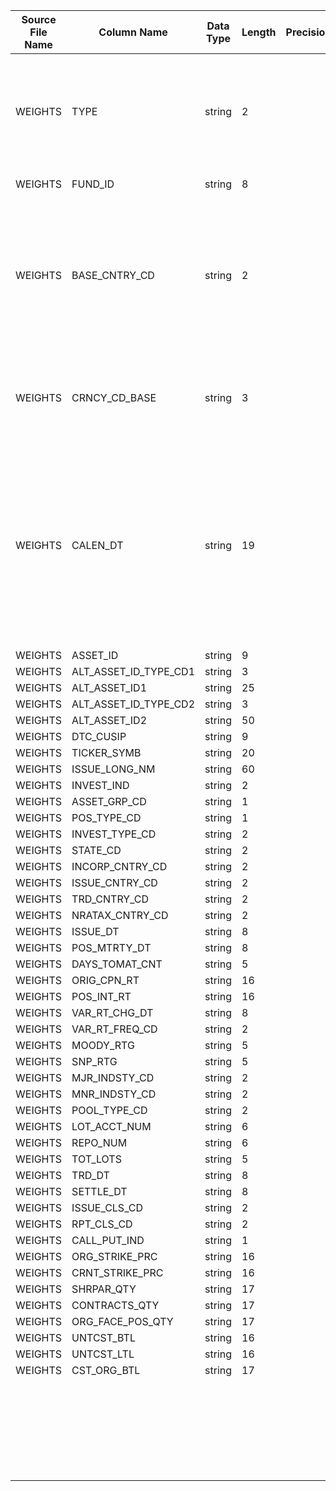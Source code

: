 |	Source File Name	|	Column Name	|	Data Type	|	Length	|	Precision	|	Nullable	|	PK	|	BK	|		|		|		|		|	Target Table Name	|	Column Name	|	Data Type	|	Length	|	Nullable	|	PK	|
|	---	|	---	|	---	|	---	|	---	|	---	|	---	|	---	|	---	|	---	|	---	|	---	|	---	|	---	|	---	|	---	|	---	|	---	|
|	WEIGHTS	|	TYPE	|	string	|	2	|		|		|		|		|		|		|	Insert Only	|	(NOT ISNULL(LTRIM(RTRIM(TICKER_SYMB))) OR<br>NOT IS_SPACES(LTRIM(RTRIM(TICKER_SYMB))) ) AND<br>TYPE = 'DD' AND<br>(NOT ISNULL(INVEST_IND) OR NOT IS_SPACES(INVEST_IND))	|		|		|		|		|		|		|
|	WEIGHTS	|	FUND_ID	|	string	|	8	|		|		|		|	SEQ Number	|		|		|		|		|	FND_ACTUAL_WEIGHTS	|	ACTUAL_WT_ID	|	number	|	15	|		|		|
|	WEIGHTS	|	BASE_CNTRY_CD	|	string	|	2	|		|		|		|		|		|	"//:LKP.LKP_WEIGHT_HDR(FUND_ID,TO_DATE($$DATE_IN,'dd-mon-yy'))<br><br>Table Name: DBO.FND_ACTUAL_WEIGHT_HDR <br>Override Query : SELECT A.ACTUAL_HDR_ID AS ACTUAL_HDR_ID<br>     , B.STATE_STR_FUND_NBR AS TGT_FND_NBR<br>     , A.ACTUAL_WEIGHT_DATE AS ACTUAL_WEIGHT_DATE<br>FROM DBO.FND_ACTUAL_WEIGHT_HDR A, DBO.FND_FUND B<br>WHERE A.TGT_FND_ID = B.ID<br><br>Output COlumn: TGT_FND_NBR = FND_NBR_IN AND ACTUAL_WEIGHT_DATE = CALEN_DT_IN"	|		|		|	FND_ACTUAL_WEIGHTS	|	ACTUAL_HDR_ID	|	number	|	15	|		|		|
|	WEIGHTS	|	CRNCY_CD_BASE	|	string	|	3	|		|		|		|		|		|	"//:LKP.LKP_FND_ID_WITH_QUOT_SYM(LTRIM(RTRIM(TICKER_SYMB)))<br><br>Table Name : DBO.FND_FUND<br>Override Query : SELECT DBO.FND_FUND.ID as ID, LTRIM(RTRIM(DBO.FND_FUND.QUOT_SYM)) as QUOT_SYM FROM DBO.FND_FUND <br>Output Column: QUOT_SYM"	|		|		|	FND_ACTUAL_WEIGHTS	|	FND_ID	|	number	|	15	|		|		|
|	WEIGHTS	|	CALEN_DT	|	string	|	19	|		|		|		|		|	"(TOTAL_BASE_MKT_VAL*:LKP.LKP_FND_PRICE(FND_ID_IN,ACTUAL_WEIGHT_DT)) /:LKP.LKP_TOT_WEIGHTS_NON_CASH(EXISTING_HDR_ID)<br><br>//TOTAL_BASE_MKT_VAL<br>SUM(BASE_MKT_VAL)"	|	":LKP.LKP_FND_PRICE(FND_ID_IN,ACTUAL_WEIGHT_DT)<br>Table Name: DBO.FND_PRICE<br>Condition :  FND_ID = FND_ID_IN AND PRICE_DATE = PRICE_DT_IN<br>Output Column: PRICE<br><br>:LKP.LKP_TOT_WEIGHTS_NON_CASH(EXISTING_HDR_ID)<br>Table Name: DBO.FND_ACTUAL_TOT_WEIGHTS <br>Override Query: SELECT SUM (DBO.FND_ACTUAL_TOT_WEIGHTS.TOT_WEIGHT) AS TOT_WEIGHT<br>     , DBO.FND_ACTUAL_TOT_WEIGHTS.ACTUAL_HDR_ID AS ACTUAL_HDR_ID<br>FROM DBO.FND_ACTUAL_TOT_WEIGHTS<br>WHERE INDICATOR = 'M'<br>GROUP BY DBO.FND_ACTUAL_TOT_WEIGHTS.ACTUAL_HDR_ID<br>Condition: ACTUAL_HDR_ID = ACTUAL_HDR_ID_IN <br>Output COlumn: TOT_WEIGHT"	|		|		|	FND_ACTUAL_WEIGHTS	|	WEIGHT	|	number	|	15	|		|		|
|	WEIGHTS	|	ASSET_ID	|	string	|	9	|		|		|		|		|	'HDWSYS'	|		|		|		|	FND_ACTUAL_WEIGHTS	|	INSERT_USER	|	varchar2	|	20	|		|		|
|	WEIGHTS	|	ALT_ASSET_ID_TYPE_CD1	|	string	|	3	|		|		|		|		|	SESSSTARTTIME	|		|		|		|	FND_ACTUAL_WEIGHTS	|	INSERT_TIMESTAMP	|	date	|	19	|		|		|
|	WEIGHTS	|	ALT_ASSET_ID1	|	string	|	25	|		|		|		|		|		|		|		|		|	FND_ACTUAL_WEIGHTS	|	UPDATE_USER	|	varchar2	|	20	|		|		|
|	WEIGHTS	|	ALT_ASSET_ID_TYPE_CD2	|	string	|	3	|		|		|		|		|		|		|		|		|	FND_ACTUAL_WEIGHTS	|	UPDATE_TIMESTAMP	|	date	|	19	|		|		|
|	WEIGHTS	|	ALT_ASSET_ID2	|	string	|	50	|		|		|		|		|		|		|		|		|		|		|		|		|		|		|
|	WEIGHTS	|	DTC_CUSIP	|	string	|	9	|		|		|		|		|		|		|		|		|		|		|		|		|		|		|
|	WEIGHTS	|	TICKER_SYMB	|	string	|	20	|		|		|		|		|		|		|		|		|		|		|		|		|		|		|
|	WEIGHTS	|	ISSUE_LONG_NM	|	string	|	60	|		|		|		|		|		|		|		|		|		|		|		|		|		|		|
|	WEIGHTS	|	INVEST_IND	|	string	|	2	|		|		|		|		|		|		|		|		|		|		|		|		|		|		|
|	WEIGHTS	|	ASSET_GRP_CD	|	string	|	1	|		|		|		|		|		|		|		|		|		|		|		|		|		|		|
|	WEIGHTS	|	POS_TYPE_CD	|	string	|	1	|		|		|		|		|		|		|		|		|		|		|		|		|		|		|
|	WEIGHTS	|	INVEST_TYPE_CD	|	string	|	2	|		|		|		|		|		|		|		|		|		|		|		|		|		|		|
|	WEIGHTS	|	STATE_CD	|	string	|	2	|		|		|		|		|		|		|		|		|		|		|		|		|		|		|
|	WEIGHTS	|	INCORP_CNTRY_CD	|	string	|	2	|		|		|		|		|		|		|		|		|		|		|		|		|		|		|
|	WEIGHTS	|	ISSUE_CNTRY_CD	|	string	|	2	|		|		|		|		|		|		|		|		|		|		|		|		|		|		|
|	WEIGHTS	|	TRD_CNTRY_CD	|	string	|	2	|		|		|		|		|		|		|		|		|		|		|		|		|		|		|
|	WEIGHTS	|	NRATAX_CNTRY_CD	|	string	|	2	|		|		|		|		|		|		|		|		|		|		|		|		|		|		|
|	WEIGHTS	|	ISSUE_DT	|	string	|	8	|		|		|		|		|		|		|		|		|		|		|		|		|		|		|
|	WEIGHTS	|	POS_MTRTY_DT	|	string	|	8	|		|		|		|		|		|		|		|		|		|		|		|		|		|		|
|	WEIGHTS	|	DAYS_TOMAT_CNT	|	string	|	5	|		|		|		|		|		|		|		|		|		|		|		|		|		|		|
|	WEIGHTS	|	ORIG_CPN_RT	|	string	|	16	|		|		|		|		|		|		|		|		|		|		|		|		|		|		|
|	WEIGHTS	|	POS_INT_RT	|	string	|	16	|		|		|		|		|		|		|		|		|		|		|		|		|		|		|
|	WEIGHTS	|	VAR_RT_CHG_DT	|	string	|	8	|		|		|		|		|		|		|		|		|		|		|		|		|		|		|
|	WEIGHTS	|	VAR_RT_FREQ_CD	|	string	|	2	|		|		|		|		|		|		|		|		|		|		|		|		|		|		|
|	WEIGHTS	|	MOODY_RTG	|	string	|	5	|		|		|		|		|		|		|		|		|		|		|		|		|		|		|
|	WEIGHTS	|	SNP_RTG	|	string	|	5	|		|		|		|		|		|		|		|		|		|		|		|		|		|		|
|	WEIGHTS	|	MJR_INDSTY_CD	|	string	|	2	|		|		|		|		|		|		|		|		|		|		|		|		|		|		|
|	WEIGHTS	|	MNR_INDSTY_CD	|	string	|	2	|		|		|		|		|		|		|		|		|		|		|		|		|		|		|
|	WEIGHTS	|	POOL_TYPE_CD	|	string	|	2	|		|		|		|		|		|		|		|		|		|		|		|		|		|		|
|	WEIGHTS	|	LOT_ACCT_NUM	|	string	|	6	|		|		|		|		|		|		|		|		|		|		|		|		|		|		|
|	WEIGHTS	|	REPO_NUM	|	string	|	6	|		|		|		|		|		|		|		|		|		|		|		|		|		|		|
|	WEIGHTS	|	TOT_LOTS	|	string	|	5	|		|		|		|		|		|		|		|		|		|		|		|		|		|		|
|	WEIGHTS	|	TRD_DT	|	string	|	8	|		|		|		|		|		|		|		|		|		|		|		|		|		|		|
|	WEIGHTS	|	SETTLE_DT	|	string	|	8	|		|		|		|		|		|		|		|		|		|		|		|		|		|		|
|	WEIGHTS	|	ISSUE_CLS_CD	|	string	|	2	|		|		|		|		|		|		|		|		|		|		|		|		|		|		|
|	WEIGHTS	|	RPT_CLS_CD	|	string	|	2	|		|		|		|		|		|		|		|		|		|		|		|		|		|		|
|	WEIGHTS	|	CALL_PUT_IND	|	string	|	1	|		|		|		|		|		|		|		|		|		|		|		|		|		|		|
|	WEIGHTS	|	ORG_STRIKE_PRC	|	string	|	16	|		|		|		|		|		|		|		|		|		|		|		|		|		|		|
|	WEIGHTS	|	CRNT_STRIKE_PRC	|	string	|	16	|		|		|		|		|		|		|		|		|		|		|		|		|		|		|
|	WEIGHTS	|	SHRPAR_QTY	|	string	|	17	|		|		|		|		|		|		|		|		|		|		|		|		|		|		|
|	WEIGHTS	|	CONTRACTS_QTY	|	string	|	17	|		|		|		|		|		|		|		|		|		|		|		|		|		|		|
|	WEIGHTS	|	ORG_FACE_POS_QTY	|	string	|	17	|		|		|		|		|		|		|		|		|		|		|		|		|		|		|
|	WEIGHTS	|	UNTCST_BTL	|	string	|	16	|		|		|		|		|		|		|		|		|		|		|		|		|		|		|
|	WEIGHTS	|	UNTCST_LTL	|	string	|	16	|		|		|		|		|		|		|		|		|		|		|		|		|		|		|
|	WEIGHTS	|	CST_ORG_BTL	|	string	|	17	|		|		|		|		|		|		|		|		|		|		|		|		|		|		|
|		|		|		|		|		|		|		|		|		|		|		|		|		|		|		|		|		|		|
|		|		|		|		|		|		|		|		|		|		|		|		|		|		|		|		|		|		|
|		|		|		|		|		|		|		|		|		|		|		|		|		|		|		|		|		|		|
|		|		|		|		|		|		|		|		|		|		|		|		|		|		|		|		|		|		|
|		|		|		|		|		|		|		|		|		|		|		|		|		|		|		|		|		|		|
|		|		|		|		|		|		|		|		|		|		|		|		|		|		|		|		|		|		|
|		|		|		|		|		|		|		|		|		|		|		|		|		|		|		|		|		|		|
|		|		|		|		|		|		|		|		|		|		|		|		|		|		|		|		|		|		|
|		|		|		|		|		|		|		|		|		|		|		|		|		|		|		|		|		|		|
|		|		|		|		|		|		|		|		|		|		|		|		|		|		|		|		|		|		|
|		|		|		|		|		|		|		|		|		|		|		|		|		|		|		|		|		|		|
|		|		|		|		|		|		|		|		|		|		|		|		|		|		|		|		|		|		|
|		|		|		|		|		|		|		|		|		|		|		|		|		|		|		|		|		|		|
|		|		|		|		|		|		|		|		|		|		|		|		|		|		|		|		|		|		|
|		|		|		|		|		|		|		|		|		|		|		|		|		|		|		|		|		|		|
|		|		|		|		|		|		|		|		|		|		|		|		|		|		|		|		|		|		|
|		|		|		|		|		|		|		|		|		|		|		|		|		|		|		|		|		|		|
|		|		|		|		|		|		|		|		|		|		|		|		|		|		|		|		|		|		|
|		|		|		|		|		|		|		|		|		|		|		|		|		|		|		|		|		|		|
|		|		|		|		|		|		|		|		|		|		|		|		|		|		|		|		|		|		|
|		|		|		|		|		|		|		|		|		|		|		|		|		|		|		|		|		|		|
|		|		|		|		|		|		|		|		|		|		|		|		|		|		|		|		|		|		|
|		|		|		|		|		|		|		|		|		|		|		|		|		|		|		|		|		|		|
|		|		|		|		|		|		|		|		|		|		|		|		|		|		|		|		|		|		|
|		|		|		|		|		|		|		|		|		|		|		|		|		|		|		|		|		|		|
|		|		|		|		|		|		|		|		|		|		|		|		|		|		|		|		|		|		|
|		|		|		|		|		|		|		|		|		|		|		|		|		|		|		|		|		|		|

